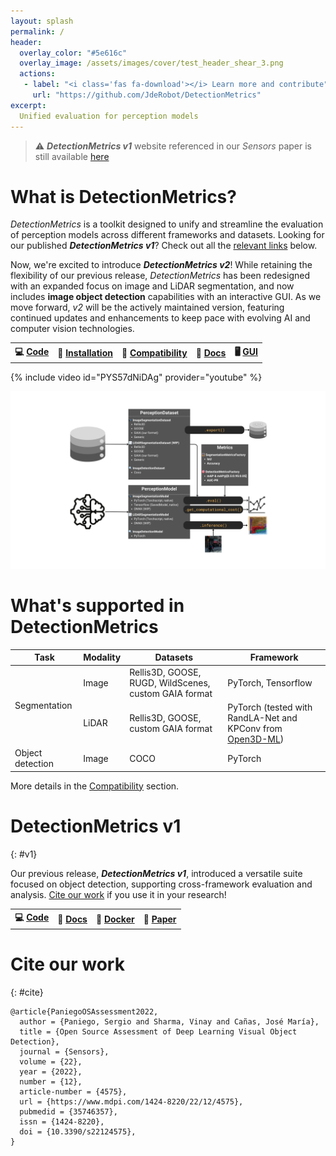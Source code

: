 ```yaml
---
layout: splash
permalink: /
header:
  overlay_color: "#5e616c"
  overlay_image: /assets/images/cover/test_header_shear_3.png
  actions:
   - label: "<i class='fas fa-download'></i> Learn more and contribute"
     url: "https://github.com/JdeRobot/DetectionMetrics"
excerpt:
  Unified evaluation for perception models
---
```

>&#9888;&#65039; ***DetectionMetrics v1*** website referenced in our *Sensors* paper is still available [here](https://jderobot.github.io/DetectionMetrics/v1)

# What is DetectionMetrics?
*DetectionMetrics* is a toolkit designed to unify and streamline the evaluation of perception models across different frameworks and datasets. Looking for our published ***DetectionMetrics v1***? Check out all the [relevant links](#v1) below.

Now, we're excited to introduce ***DetectionMetrics v2***! While retaining the flexibility of our previous release, *DetectionMetrics* has been redesigned with an expanded focus on image and LiDAR segmentation, and now includes **image object detection** capabilities with an interactive GUI. As we move forward, *v2* will be the actively maintained version, featuring continued updates and enhancements to keep pace with evolving AI and computer vision technologies.

<table class='centered-table'>
    <tr>
        <th>&#128187; <a href="https://github.com/JdeRobot/DetectionMetrics">Code</a></th>
        <th>&#128295; <a href="/v2/installation/">Installation</a></th>
        <th>&#129513; <a href="/v2/compatibility/">Compatibility</a></th>
        <th>&#128214; <a href="/py_docs/_build/html/index.html">Docs</a></th>
        <th>&#128421; <a href="/v2/gui/">GUI</a></th>
    </tr>
</table>

{% include video id="PYS57dNiDAg" provider="youtube" %}

![diagram](../assets/images/detectionmetricsv2_diagram.png)

# What's supported in DetectionMetrics

<table><thead>
  <tr>
    <th>Task</th>
    <th>Modality</th>
    <th>Datasets</th>
    <th>Framework</th>
  </tr></thead>
<tbody>
  <tr>
    <td rowspan="2">Segmentation</td>
    <td>Image</td>
    <td>Rellis3D, GOOSE, RUGD, WildScenes, custom GAIA format</td>
    <td>PyTorch, Tensorflow</td>
  </tr>
  <tr>
    <td>LiDAR</td>
    <td>Rellis3D, GOOSE, custom GAIA format</td>
    <td>PyTorch (tested with RandLA-Net and KPConv from <a href="https://github.com/isl-org/Open3D-ML">Open3D-ML</a>)</td>  </tr>
  <tr>
    <td>Object detection</td>
    <td>Image</td>
    <td>COCO</td>
    <td>PyTorch</td>
  </tr>
</tbody>
</table>

More details in the [Compatibility](/v2/compatibility) section.

# DetectionMetrics v1
{: #v1}

Our previous release, ***DetectionMetrics v1***, introduced a versatile suite focused on object detection, supporting cross-framework evaluation and analysis. [Cite our work](#cite) if you use it in your research!

<table style='font-size:100%'>
  <tr>
    <th>&#128187; <a href="https://github.com/JdeRobot/DetectionMetrics/releases/tag/v1.0.0">Code</a></th>
    <th>&#128214; <a href="https://jderobot.github.io/DetectionMetrics/v1">Docs</a></th>
    <th>&#128011; <a href="https://hub.docker.com/r/jderobot/detection-metrics">Docker</a></th>
    <th>&#128240; <a href="https://www.mdpi.com/1424-8220/22/12/4575">Paper</a></th>
  </tr>
</table>

# Cite our work
{: #cite}

```
@article{PaniegoOSAssessment2022,
  author = {Paniego, Sergio and Sharma, Vinay and Cañas, José María},
  title = {Open Source Assessment of Deep Learning Visual Object Detection},
  journal = {Sensors},
  volume = {22},
  year = {2022},
  number = {12},
  article-number = {4575},
  url = {https://www.mdpi.com/1424-8220/22/12/4575},
  pubmedid = {35746357},
  issn = {1424-8220},
  doi = {10.3390/s22124575},
}
```